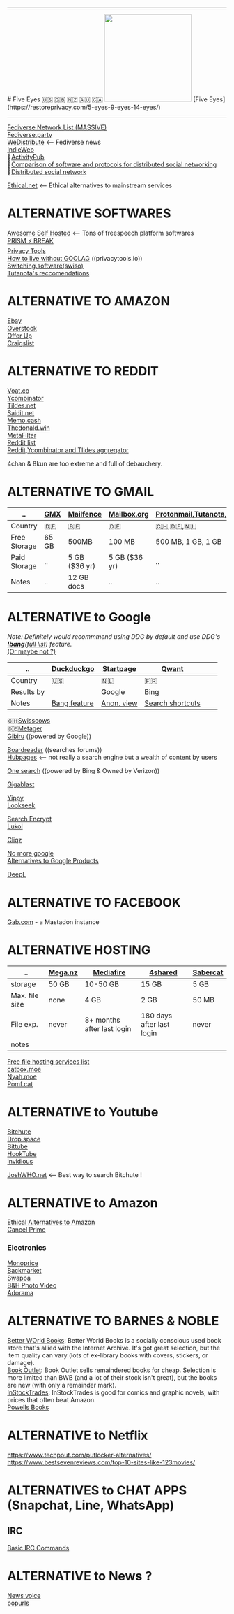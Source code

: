 
<hr>
# Five Eyes  🇺🇸 🇬🇧 🇳🇿 🇦🇺 🇨🇦 
<img src="https://external-content.duckduckgo.com/iu/?u=https%3A%2F%2Fwww.liveenhanced.com%2Fwp-content%2Fuploads%2F2019%2F09%2FFive-eyes-alliance-spying.jpg&f=1&nofb=1" height=200>
[Five Eyes](https://restoreprivacy.com/5-eyes-9-eyes-14-eyes/)  

<hr>

[Fediverse Network List (MASSIVE)](https://fediverse.network/mastodon)  
[Fediverse.party](https://fediverse.party/)  
[WeDistribute](https://wedistribute.org)  <-- Fediverse news  
[IndieWeb](https://indieweb.org/)  
📖[ActivityPub](https://en.wikipedia.org/wiki/ActivityPub)  
📖[Comparison of software and protocols for distributed social networking](https://en.wikipedia.org/wiki/Comparison_of_software_and_protocols_for_distributed_social_networking)  
📖[Distributed social network](https://en.wikipedia.org/wiki/Distributed_social_network)  

[Ethical.net](https://ethical.net/resources/)  <-- Ethical alternatives to mainstream services  

# ALTERNATIVE SOFTWARES
[Awesome Self Hosted](https://selfhosted.libhunt.com/) <-- Tons of freespeech platform softwares  
[PRISM ⚡ BREAK](https://prism-break.org/en/)  
[Privacy Tools](https://www.privacytools.io/)  
[How to live without GOOLAG](https://write.privacytools.io/paulakreuzer/how-to-live-without-google-and-other-evil-tech-giants) ((privacytools.io))  
[Switching.software(swiso)](https://swiso.org/)  
[Tutanota's reccomendations](https://tutanota.com/blog/posts/how-to-leave-google-gmail/)  

# ALTERNATIVE TO AMAZON
[Ebay](https://ebay.com)  
[Overstock](https://overstock.com)  
[Offer Up](https://offerup.com)  
[Craigslist](https://craigslist.org)  

# ALTERNATIVE TO REDDIT
[Voat.co](https://voat.co/)  
[Ycombinator](https://news.ycombinator.com/)  
[Tildes.net](https://tildes.net/)  
[Saidit.net](https://saidit.net/)  
[Memo.cash](https://memo.cash/)  
[Thedonald.win](https://thedonald.win)  
[MetaFilter](https://www.metafilter.com/)  
[Reddit list](https://www.reddit.com/r/RedditAlternatives/comments/fas4on/list_of_active_reddit_alternatives_50/)  
[Reddit,Ycombinator and TIldes aggregator](https://news.t0.vc/)

4chan & 8kun are too extreme and full of debauchery.

# ALTERNATIVE TO GMAIL
.. | [GMX](https://gmx.com) | [Mailfence](https://mailfence.com) | [Mailbox.org](https://mailbox.org) | [Protonmail](https://protonmail.com),[Tutanota](https://tutanota.com),[Msgsafe.io](https://msgsafe.io) | [Disroot](https://disroot.org)
--- | --- | --- | --- | --- | ---
Country | 🇩🇪 | 🇧🇪 | 🇩🇪 | 🇨🇭,🇩🇪,🇳🇱 | 🇳🇱
Free Storage | 65 GB | 500MB  | 100 MB | 500 MB, 1 GB, 1 GB | 1GB
Paid Storage  | .. | 5 GB ($36 yr) | 5 GB ($36 yr) |  .. | ..
 Notes | .. | 12 GB docs | .. | ..  | 50 MB attachments



# ALTERNATIVE to Google     
*Note: Definitely would recommmend using DDG by default and use DDG's [**!bang**](https://duckduckgo.com/bang)([full list](https://duckduckgo.com/bang_lite.html)) feature.*  
[(Or maybe not ?)](https://dev.lemmy.ml/post/31321)  

  .. | [Duckduckgo](https://duckduckgo.com) | [Startpage](https://startpage.com) | [Qwant](https://qwant.com) |  |  |
  --- | --- | --- | --- | --- | --- |
 Country | 🇺🇸 | 🇳🇱 | 🇫🇷 |  |  |
 Results by |  | Google | Bing |  |
 Notes | [Bang feature](https://duckduckgo.com/bang) | [Anon. view](https://www.startpage.com/en/search/proxy-help.html) | [Search shortcuts](https://help.qwant.com/help/qwant-search/searching/how-use-qwick/#help_details) |  |

🇨🇭[Swisscows](https://swisscows.com)  
🇩🇪[Metager](https://metager.org)  
[Gibiru](https://gibiru.com/)  ((powered by Google))  

[Boardreader](https://boardreader.com/) ((searches forums))  
[Hubpages](https://hubpages.com/)  <-- not really a search engine but a wealth of content by users  

[One search](https://www.onesearch.com/)  ((powered by Bing & Owned by Verizon))  

[Gigablast](https://www.gigablast.com)  

[Yippy](https://www.yippy.com/)  
[Lookseek](https://lookseek.com/)  


[Search Encrypt](https://www.searchencrypt.com/)  
[Lukol](https://www.lukol.com)  

[Cliqz](https://cliqz.com/)  

[No more google](https://nomoregoogle.com/)  
[Alternatives to Google Products](https://restoreprivacy.com/google-alternatives/)    

[DeepL](https://deepl.com)  

# ALTERNATIVE TO FACEBOOK
[Gab.com](https://gab.com/) - a Mastadon instance

# ALTERNATIVE HOSTING

.. | [Mega.nz](https://mega.nz/) | [Mediafire](https://www.mediafire.com/) | [4shared](https://4shared.com/) | [Sabercat](https://sabercathost.com/) 
--- | --- | --- | --- | ---
storage | 50 GB | 10-50 GB | 15 GB | 5 GB
Max. file size | none | 4 GB | 2 GB | 50 MB
File exp. | never | 8+ months after last login | 180 days after last login | never
notes |  |  |  | 

[Free file hosting services list](https://www.hostingadvice.com/how-to/free-file-hosting-services/)  
[catbox.moe](https://catbox.moe/)  
[Nyah.moe](https://nyah.moe/)  
[Pomf.cat](https://Pomf.cat)  

# ALTERNATIVE to Youtube
[Bitchute](https://www.bitchute.com)  
[Drop.space](https://drop.space)  
[Bittube](https://bittube.tv)  
[HookTube](https://hooktube.com)  
[invidious](https://invidio.us)  
  
[JoshWHO.net](https://search.joshwho.net/)  <-- Best way to search Bitchute !  

# ALTERNATIVE to Amazon
[Ethical Alternatives to Amazon](https://threshold.us/c/cancelprime/amazon-alternatives)  
[Cancel Prime](https://threshold.us/c/cancelprime)  

### Electronics
[Monoprice](https://www.monoprice.com)  
[Backmarket](https://www.backmarket.com/)  
[Swappa](https://swappa.com/)  
[B&H Photo Video](https://www.bhphotovideo.com/)  
[Adorama](https://www.adorama.com)  


# ALTERNATIVE TO BARNES & NOBLE
[Better WOrld Books](https://www.betterworldbooks.com/): Better World Books is a socially conscious used book store that's allied with the Internet Archive. It's got great selection, but the item quality can vary (lots of ex-library books with covers, stickers, or damage).  
[Book Outlet](https://bookoutlet.com/): Book Outlet sells remaindered books for cheap. Selection is more limited than BWB (and a lot of their stock isn't great), but the books are new (with only a remainder mark).  
[InStockTrades](https://instocktrades.com): InStockTrades is good for comics and graphic novels, with prices that often beat Amazon.  
[Powells Books](https://www.powells.com/)  


# ALTERNATIVE to Netflix
https://www.techpout.com/putlocker-alternatives/  
https://www.bestsevenreviews.com/top-10-sites-like-123movies/  

# ALTERNATIVES to CHAT APPS (Snapchat, Line, WhatsApp)

## IRC
[Basic IRC Commands](https://www.mirc.com/help/html/index.html?basic_irc_commands.html)  

# ALTERNATIVE to News ?
[News voice](https://newsvoice.com/)  
[popurls](http://popurls.com/)  

